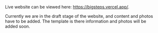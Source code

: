 Live website can be viewed here: https://bigsteps.vercel.app/.

Currently we are in the draft stage of the website, and content and photos have to be added. The template is there information and photos will be added soon.

